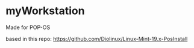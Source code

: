 # myWorkstation


Made for POP-OS

based in this repo: https://github.com/Diolinux/Linux-Mint-19.x-PosInstall
